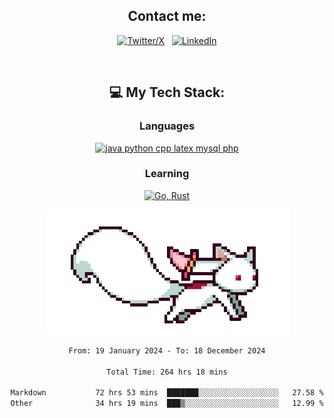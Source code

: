 

<div align="center">

## Contact me:

[![Twitter/X](https://skillicons.dev/icons?i=twitter)](https://twitter.com/erikskopp) &nbsp;
[![LinkedIn](https://skillicons.dev/icons?i=linkedin)](www.linkedin.com/in/erik-skopp) 

<div align="center">
<br>

## 💻 My Tech Stack:

### Languages

[![java python cpp latex mysql php](https://skillicons.dev/icons?i=java,python,cpp,latex,mysql,php)](https://skillicons.dev)

### Learning

[![Go, Rust](https://skillicons.dev/icons?i=go,rust)](https://skillicons.dev)

<center>

<img src="kyubey.gif" alt="Alt-Text" title="" >

</center>


<!--START_SECTION:waka-->

```txt
From: 19 January 2024 - To: 18 December 2024

Total Time: 264 hrs 18 mins

Markdown           72 hrs 53 mins  ███████░░░░░░░░░░░░░░░░░░   27.58 %
Other              34 hrs 19 mins  ███▒░░░░░░░░░░░░░░░░░░░░░   12.99 %
```

<!--END_SECTION:waka-->
